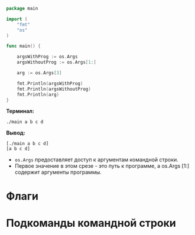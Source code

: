 ```go
package main

import (
    "fmt"
    "os"
)

func main() {

    argsWithProg := os.Args
    argsWithoutProg := os.Args[1:]

    arg := os.Args[3]

    fmt.Println(argsWithProg)
    fmt.Println(argsWithoutProg)
    fmt.Println(arg)
}
```
**Терминал:**
```
./main a b c d
```
**Вывод:**
```
[./main a b c d]       
[a b c d]
```
- `os.Args` предоставляет доступ к  аргументам командной строки. 
- Первое значение в этом срезе - это путь к программе, а os.Args [1:] содержит аргументы программы.
# Флаги

# Подкоманды командной строки